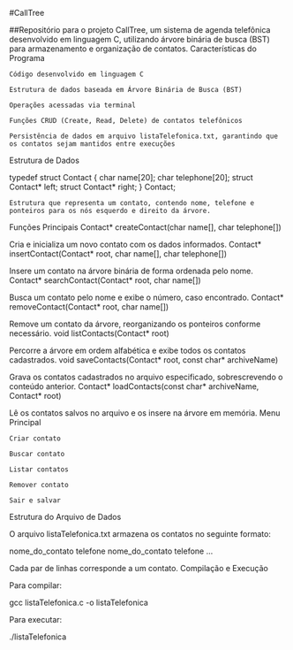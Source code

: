 #CallTree

##Repositório para o projeto CallTree, um sistema de agenda telefônica desenvolvido em linguagem C, utilizando árvore binária de busca (BST) para armazenamento e organização de contatos.
Características do Programa

    Código desenvolvido em linguagem C

    Estrutura de dados baseada em Árvore Binária de Busca (BST)

    Operações acessadas via terminal

    Funções CRUD (Create, Read, Delete) de contatos telefônicos

    Persistência de dados em arquivo listaTelefonica.txt, garantindo que os contatos sejam mantidos entre execuções

Estrutura de Dados

typedef struct Contact {
    char name[20];
    char telephone[20];
    struct Contact* left;
    struct Contact* right;
} Contact;

    Estrutura que representa um contato, contendo nome, telefone e ponteiros para os nós esquerdo e direito da árvore.

Funções Principais
Contact* createContact(char name[], char telephone[])

Cria e inicializa um novo contato com os dados informados.
Contact* insertContact(Contact* root, char name[], char telephone[])

Insere um contato na árvore binária de forma ordenada pelo nome.
Contact* searchContact(Contact* root, char name[])

Busca um contato pelo nome e exibe o número, caso encontrado.
Contact* removeContact(Contact* root, char name[])

Remove um contato da árvore, reorganizando os ponteiros conforme necessário.
void listContacts(Contact* root)

Percorre a árvore em ordem alfabética e exibe todos os contatos cadastrados.
void saveContacts(Contact* root, const char* archiveName)

Grava os contatos cadastrados no arquivo especificado, sobrescrevendo o conteúdo anterior.
Contact* loadContacts(const char* archiveName, Contact* root)

Lê os contatos salvos no arquivo e os insere na árvore em memória.
Menu Principal

    Criar contato

    Buscar contato

    Listar contatos

    Remover contato

    Sair e salvar

Estrutura do Arquivo de Dados

O arquivo listaTelefonica.txt armazena os contatos no seguinte formato:

nome_do_contato
telefone
nome_do_contato
telefone
...

Cada par de linhas corresponde a um contato.
Compilação e Execução

Para compilar:

gcc listaTelefonica.c -o listaTelefonica

Para executar:

./listaTelefonica
